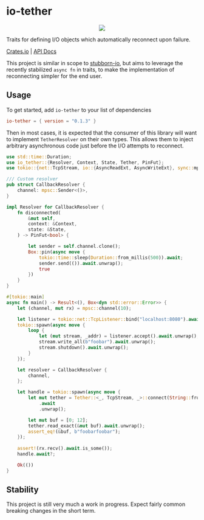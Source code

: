 # io-tether

<p align="center">
  <img src="https://cdn.akamai.steamstatic.com/apps/dota2/images/dota_react/abilities/wisp_tether.png" />
</p>


Traits for defining I/O objects which automatically reconnect upon failure.

[Crates.io](https://crates.io/crates/io-tether) |
[API Docs](https://docs.rs/io-tether/latest/io_tether/) 

This project is similar in scope to
[stubborn-io](https://github.com/craftytrickster/stubborn-io), but aims to
leverage the recently stabilized `async fn` in traits, to make the
implementation of reconnecting simpler for the end user.

## Usage

To get started, add `io-tether` to your list of dependencies

```toml
io-tether = { version = "0.1.3" }
```

Then in most cases, it is expected that the consumer of this library will want
to implement `TetherResolver` on their own types. This allows them to inject
arbitrary asynchronous code just before the I/O attempts to reconnect.

```rust
use std::time::Duration;
use io_tether::{Resolver, Context, State, Tether, PinFut};
use tokio::{net::TcpStream, io::{AsyncReadExt, AsyncWriteExt}, sync::mpsc};

/// Custom resolver
pub struct CallbackResolver {
    channel: mpsc::Sender<()>,
}

impl Resolver for CallbackResolver {
    fn disconnected(
        &mut self,
        context: &Context,
        state: &State,
    ) -> PinFut<bool> {

        let sender = self.channel.clone();
	    Box::pin(async move {
	        tokio::time::sleep(Duration::from_millis(500)).await;
	        sender.send(()).await.unwrap();
	        true
		})
    }
}

#[tokio::main]
async fn main() -> Result<(), Box<dyn std::error::Error>> {
    let (channel, mut rx) = mpsc::channel(10);

    let listener = tokio::net::TcpListener::bind("localhost:8080").await?;
    tokio::spawn(async move {
        loop {
            let (mut stream, _addr) = listener.accept().await.unwrap();
            stream.write_all(b"foobar").await.unwrap();
            stream.shutdown().await.unwrap();
        }
    });

    let resolver = CallbackResolver {
        channel,
    };

	let handle = tokio::spawn(async move {
        let mut tether = Tether::<_, TcpStream, _>::connect(String::from("localhost:8080"), resolver)
            .await
			.unwrap();

		let mut buf = [0; 12];
        tether.read_exact(&mut buf).await.unwrap();
        assert_eq!(&buf, b"foobarfoobar");
	});
    
	assert!(rx.recv().await.is_some());
	handle.await?;

    Ok(())
}
```

## Stability

This project is still very much a work in progress. Expect fairly common 
breaking changes in the short term. 


